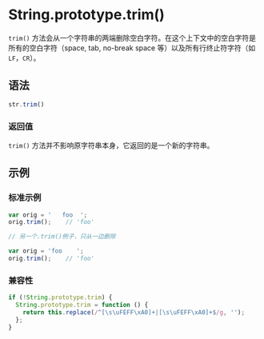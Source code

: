 # String.prototype.trim()

`trim()` 方法会从一个字符串的两端删除空白字符。在这个上下文中的空白字符是所有的空白字符（space, tab, no-break space 等）以及所有行终止符字符（如 `LF`，`CR`）。

## 语法

```javascript
str.trim()
```

### 返回值

`trim()` 方法并不影响原字符串本身，它返回的是一个新的字符串。

## 示例

### 标准示例

```javascript
var orig = '   foo  ';
orig.trim(); 	// 'foo'

// 另一个.trim()例子，只从一边删除

var orig = 'foo    ';
orig.trim(); 	// 'foo'
```

### 兼容性

```javascript
if (!String.prototype.trim) {
  String.prototype.trim = function () {
    return this.replace(/^[\s\uFEFF\xA0]+|[\s\uFEFF\xA0]+$/g, '');
  };
}
```

